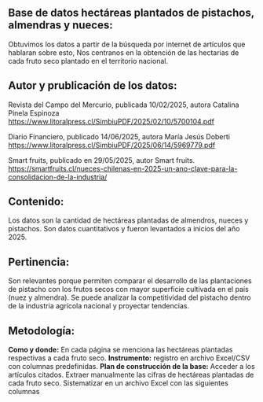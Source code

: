 ## Base de datos hectáreas plantados de pistachos, almendras y nueces:
Obtuvimos los datos a partir de la búsqueda por internet de artículos que hablaran sobre esto, Nos centranos en la obtención de las hectarias de cada fruto seco plantado en el territorio nacional.

## Autor y prublicación de los datos:
Revista del Campo del Mercurio, publicada 10/02/2025, autora Catalina Pinela Espinoza
https://www.litoralpress.cl/SimbiuPDF/2025/02/10/5700104.pdf

Diario Financiero, publicado 14/06/2025, autora María Jesús Doberti
https://www.litoralpress.cl/SimbiuPDF/2025/06/14/5969779.pdf

Smart fruits, publicado en  29/05/2025, autor Smart fruits.
https://smartfruits.cl/nueces-chilenas-en-2025-un-ano-clave-para-la-consolidacion-de-la-industria/

## Contenido: 
Los datos son la cantidad de hectáreas plantadas de almendros, nueces y pistachos. Son datos cuantitativos y fueron levantados a inicios del año 2025. 

## Pertinencia:
Son relevantes porque permiten comparar el desarrollo de las plantaciones de pistacho con los frutos secos con mayor superficie cultivada en el país (nuez y almendra). Se puede analizar la competitividad del pistacho dentro de la industria agrícola nacional y proyectar tendencias.

## Metodología:
**Como y donde:** En cada página se menciona las hectáreas plantadas respectivas a cada fruto seco.
**Instrumento:** registro en archivo Excel/CSV con columnas predefinidas.
**Plan de construcción de la base:** Acceder a los artículos citados. Extraer manualmente las cifras de hectáreas plantadas de cada fruto seco. Sistematizar en un archivo Excel con las siguientes columnas


